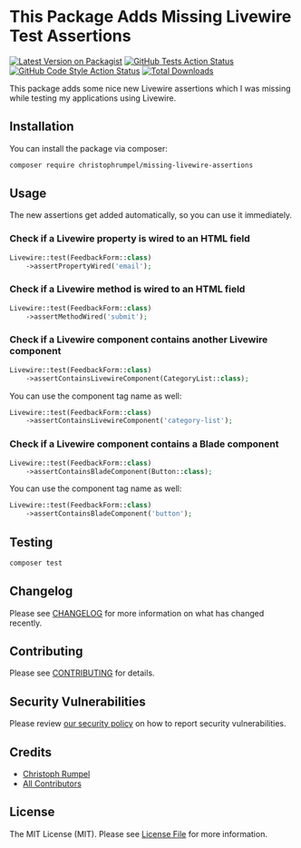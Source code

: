 # This Package Adds Missing Livewire Test Assertions

[![Latest Version on Packagist](https://img.shields.io/packagist/v/christophrumpel/missing-livewire-assertions.svg?style=flat-square)](https://packagist.org/packages/christophrumpel/missing-livewire-assertions)
[![GitHub Tests Action Status](https://img.shields.io/github/workflow/status/christophrumpel/missing-livewire-assertions/run-tests?label=tests)](https://github.com/christophrumpel/missing-livewire-assertions/actions?query=workflow%3Arun-tests+branch%3Aproduction)
[![GitHub Code Style Action Status](https://img.shields.io/github/workflow/status/christophrumpel/missing-livewire-assertions/Check%20&%20fix%20styling?label=code%20style)](https://github.com/christophrumpel/missing-livewire-assertions/actions?query=workflow%3A"Check+%26+fix+styling"+branch%3Aproduction)
[![Total Downloads](https://img.shields.io/packagist/dt/christophrumpel/missing-livewire-assertions.svg?style=flat-square)](https://packagist.org/packages/christophrumpel/missing-livewire-assertions)

This package adds some nice new Livewire assertions which I was missing while testing my applications using Livewire.

## Installation

You can install the package via composer:

```bash
composer require christophrumpel/missing-livewire-assertions
```

## Usage

The new assertions get added automatically, so you can use it immediately.

### Check if a Livewire property is wired to an HTML field

```php
Livewire::test(FeedbackForm::class)
    ->assertPropertyWired('email');
```

### Check if a Livewire method is wired to an HTML field

```php
Livewire::test(FeedbackForm::class)
    ->assertMethodWired('submit');
```

### Check if a Livewire component contains another Livewire component
```php
Livewire::test(FeedbackForm::class)
    ->assertContainsLivewireComponent(CategoryList::class);
```

You can use the component tag name as well:

```php
Livewire::test(FeedbackForm::class)
    ->assertContainsLivewireComponent('category-list');
```

### Check if a Livewire component contains a Blade component
```php
Livewire::test(FeedbackForm::class)
    ->assertContainsBladeComponent(Button::class);
```

You can use the component tag name as well:

```php
Livewire::test(FeedbackForm::class)
    ->assertContainsBladeComponent('button');
```



## Testing

```bash
composer test
```

## Changelog

Please see [CHANGELOG](CHANGELOG.md) for more information on what has changed recently.

## Contributing

Please see [CONTRIBUTING](.github/CONTRIBUTING.md) for details.

## Security Vulnerabilities

Please review [our security policy](../../security/policy) on how to report security vulnerabilities.

## Credits

- [Christoph Rumpel](https://github.com/christophrumpel)
- [All Contributors](../../contributors)

## License

The MIT License (MIT). Please see [License File](LICENSE.md) for more information.
